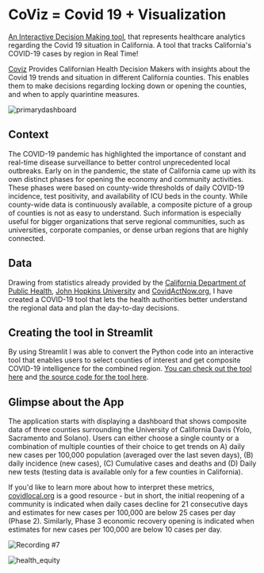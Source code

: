 # CoViz = Covid 19 + Visualization 
[An Interactive Decision Making tool](https://alymaatouk-coviz-covid-app-9v99om.streamlitapp.com/), that represents healthcare analytics regarding the Covid 19 situation in California. A tool that tracks California's COVID-19 cases by region in Real Time!

[Coviz](https://alymaatouk-coviz-covid-app-9v99om.streamlitapp.com/) Provides Californian Health Decision Makers with insights about the Covid 19 trends and situation in different California counties. This enables them to make decisions regarding locking down or opening the counties, and when to apply quarintine measures.

![primarydashboard](https://user-images.githubusercontent.com/115188345/194590996-e66e10ee-0fe3-4c2c-a7b3-bee777b6eeb1.gif)

## Context

The COVID-19 pandemic has highlighted the importance of constant and real-time disease surveillance to better control unprecedented local outbreaks. Early on in the pandemic, the state of California came up with its own distinct phases for opening the economy and community activities. These phases were based on county-wide thresholds of daily COVID-19 incidence, test positivity, and availability of ICU beds in the county. While county-wide data is continuously available, a composite picture of a group of counties is not as easy to understand. Such information is especially useful for bigger organizations that serve regional communities, such as universities, corporate companies, or dense urban regions that are highly connected.

## Data 

Drawing from statistics already provided by the [California Department of Public Health](https://covid19.ca.gov/), [John Hopkins University](https://github.com/CSSEGISandData/COVID-19) and [CovidActNow.org](https://covidactnow.org/?s=1337332), I have created a COVID-19 tool that lets the health authorities better understand the regional data and plan the day-to-day decisions.

## Creating the tool in Streamlit

By using Streamlit I was able to convert the Python code into an interactive tool that enables users to select counties of interest and get composite COVID-19 intelligence for the combined region. [You can check out the tool here](https://alymaatouk-coviz-covid-app-9v99om.streamlitapp.com/) and [the source code for the tool here](https://github.com/alymaatouk/CoViz/blob/main/COVID_app.py).

## Glimpse about the App

The application starts with displaying a dashboard that shows composite data of three counties surrounding the University of California Davis (Yolo, Sacramento and Solano). Users can either choose a single county or a combination of multiple counties of their choice to get trends on A) daily new cases per 100,000 population (averaged over the last seven days), (B) daily incidence (new cases), (C) Cumulative cases and deaths and (D) Daily new tests (testing data is available only for a few counties in California).

If you'd like to learn more about how to interpret these metrics, [covidlocal.org](https://covidlocal.org/) is a good resource - but in short, the initial reopening of a community is indicated when daily cases decline for 21 consecutive days and estimates for new cases per 100,000 are below 25 cases per day (Phase 2). Similarly, Phase 3 economic recovery opening is indicated when estimates for new cases per 100,000 are below 10 cases per day.

![Recording #7](https://user-images.githubusercontent.com/115188345/194589199-cea80001-f83a-484e-9be4-aee40e96375e.gif)

![health_equity](https://user-images.githubusercontent.com/115188345/194590192-82e574f8-ee51-4f62-ac10-bc400b38e530.gif)
